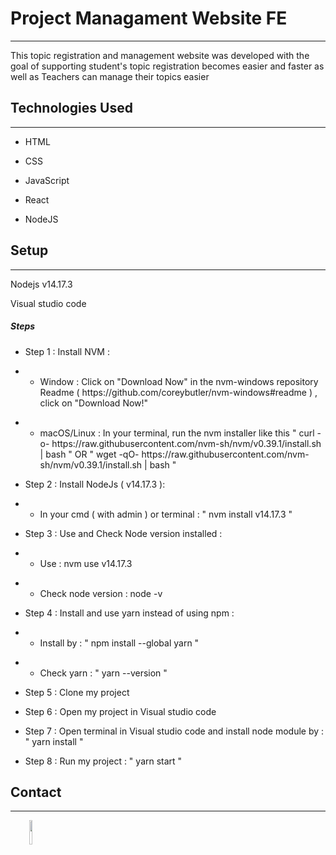 <h1>Project Managament Website FE</h1>
<hr><p>This topic registration and management website was developed with the goal of supporting
student's topic registration becomes easier and faster as well as
Teachers can manage their topics easier</p><h2>Technologies Used</h2>
<hr><ul>
<li>HTML</li>
</ul><ul>
<li>CSS</li>
</ul><ul>
<li>JavaScript</li>
</ul><ul>
<li>React</li>
</ul><ul>
<li>NodeJS</li>
</ul><h2>Setup</h2>
<hr><p>Nodejs v14.17.3</p>
<p>Visual studio code</p><h5>Steps</h5><ul>
<li>Step 1 : Install NVM :</li>
</ul><ul>
<li>
<ul>
<li>Window : Click on "Download Now" in the nvm-windows repository Readme ( https://github.com/coreybutler/nvm-windows#readme ) , click on "Download Now!"</li>
</ul>
</li>
</ul><ul>
<li>
<ul>
<li>macOS/Linux : In your terminal, run the nvm installer like this  "  curl -o- https://raw.githubusercontent.com/nvm-sh/nvm/v0.39.1/install.sh | bash " OR " wget -qO- https://raw.githubusercontent.com/nvm-sh/nvm/v0.39.1/install.sh | bash "</li>
</ul>
</li>
</ul><ul>
<li>Step 2 : Install NodeJs ( v14.17.3 ):</li>
</ul><ul>
<li>
<ul>
<li>In your cmd ( with admin ) or terminal : " nvm install v14.17.3 "</li>
</ul>
</li>
</ul><ul>
<li>Step 3 :  Use and Check Node version installed :</li>
</ul><ul>
<li>
<ul>
<li>Use : nvm use v14.17.3</li>
</ul>
</li>
</ul><ul>
<li>
<ul>
<li>Check node version : node -v</li>
</ul>
</li>
</ul><ul>
<li>Step 4 : Install and use yarn instead of using npm :</li>
</ul><ul>
<li>
<ul>
<li>Install by  : " npm install --global yarn "</li>
</ul>
</li>
</ul><ul>
<li>
<ul>
<li>Check yarn : " yarn --version "</li>
</ul>
</li>
</ul><ul>
<li>Step 5 : Clone my project</li>
</ul><ul>
<li>Step 6 : Open my project in Visual studio code</li>
</ul><ul>
<li>Step 7 : Open terminal in Visual studio code and install node module by : " yarn install "</li>
</ul><ul>
<li>Step 8 : Run my project : " yarn start "</li>
</ul><h2>Contact</h2>
<hr><p><span style="margin-right: 30px;"></span><a href="https://github.com/HPhucDev"><img target="_blank" src="https://cdn.jsdelivr.net/gh/devicons/devicon/icons/github/github-original.svg" style="width: 10%;"></a></p>